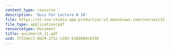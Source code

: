 ```yaml
---
content_type: resource
description: 'Quiz For Lecture # 10'
file: https://ol-ocw-studio-app-production.s3.amazonaws.com/courses/15-433-investments-spring-2003/3f23dec58b291f1cc282638408dc6350_quizmarch_11.pdf
file_type: application/pdf
resourcetype: Document
title: quizmarch_11.pdf
uid: 3f23dec5-8b29-1f1c-c282-638408dc6350
---
```

